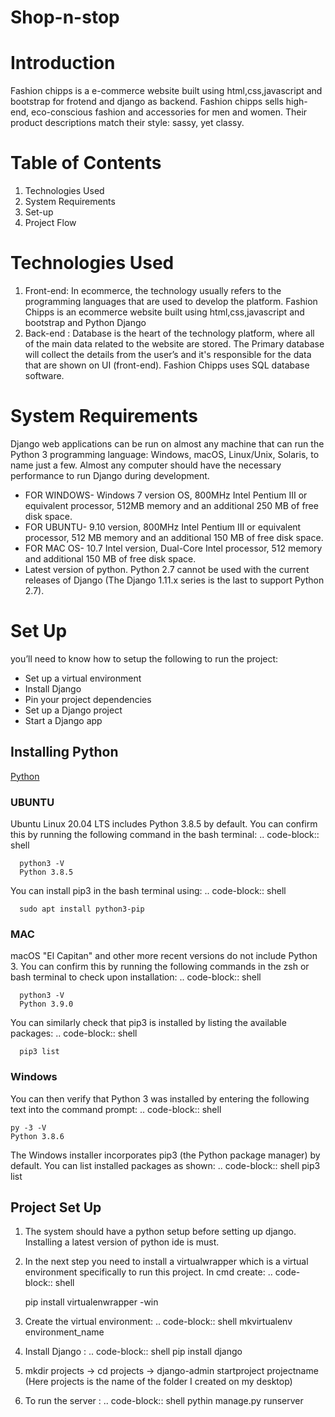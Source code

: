 # Shop-n-stop
# Introduction 

Fashion chipps is a e-commerce website built using html,css,javascript and bootstrap for frotend and django as backend. Fashion chipps sells high-end, eco-conscious fashion and accessories for men and women. Their product descriptions match their style: sassy, yet classy.

# Table of Contents
1) Technologies Used
2) System Requirements
3) Set-up
4) Project Flow 

# Technologies Used 
1) Front-end: In ecommerce, the technology usually refers to the programming languages that are used to develop the platform. Fashion Chipps is an ecommerce website built using html,css,javascript and bootstrap and Python Django
2) Back-end : Database is the heart of the technology platform, where all of the main data related to the website are stored. The Primary database will collect the details from the user’s and it's responsible for the data that are shown on UI (front-end). Fashion Chipps uses SQL database software.

# System Requirements
Django web applications can be run on almost any machine that can run the Python 3 programming language: Windows, macOS, Linux/Unix, Solaris, to name just a few. Almost any computer should have the necessary performance to run Django during development.
- FOR WINDOWS- Windows 7 version OS, 800MHz Intel Pentium III or equivalent processor, 512MB memory and an additional 250 MB of free disk space.
- FOR UBUNTU- 9.10 version, 800MHz Intel Pentium III or equivalent processor, 512 MB memory and an additional 150 MB of free disk space.
- FOR MAC OS- 10.7 Intel version, Dual-Core Intel processor, 512 memory and additional 150 MB of free disk space.
- Latest version of python. Python 2.7 cannot be used with the current releases of Django (The Django 1.11.x series is the last to support Python 2.7).

# Set Up
you’ll need to know how to setup the following to run the project:

- Set up a virtual environment
- Install Django
- Pin your project dependencies
- Set up a Django project
- Start a Django app


## Installing Python 
[Python](https://www.python.org/downloads/)

### UBUNTU
Ubuntu Linux 20.04 LTS includes Python 3.8.5 by default. You can confirm this by running the following command in the bash terminal:
 .. code-block:: shell

      python3 -V
      Python 3.8.5
You can install pip3 in the bash terminal using:
 .. code-block:: shell
      
      sudo apt install python3-pip
### MAC
macOS "El Capitan" and other more recent versions do not include Python 3. You can confirm this by running the following commands in the zsh or bash terminal to check upon installation:
 .. code-block:: shell
      
      python3 -V
      Python 3.9.0
      
You can similarly check that pip3 is installed by listing the available packages:
 .. code-block:: shell
 
      pip3 list
      
### Windows 
You can then verify that Python 3 was installed by entering the following text into the command prompt:
.. code-block:: shell

    py -3 -V
    Python 3.8.6
    
The Windows installer incorporates pip3 (the Python package manager) by default. You can list installed packages as shown:
.. code-block:: shell
    pip3 list
    

## Project Set Up 
1) The system should have a python setup before setting up django. Installing a latest version of python ide is must.
2) In the next step you need to install a virtualwrapper which is a virtual environment specifically to run this project. 
In cmd create: 
.. code-block:: shell

     pip install virtualenwrapper -win
     
4) Create the virtual environment:
.. code-block:: shell
     mkvirtualenv environment_name
6) Install Django :
.. code-block:: shell
   pip install django
8) mkdir projects -> cd projects -> django-admin startproject projectname (Here projects is the name of the folder I created on my desktop)
9) To run  the server :
.. code-block:: shell
   pythin manage.py runserver

